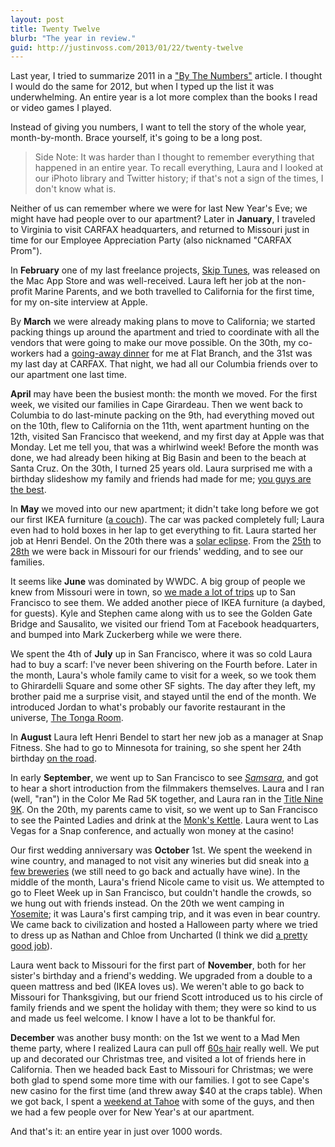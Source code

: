 ```yaml
---
layout: post
title: Twenty Twelve
blurb: "The year in review."
guid: http://justinvoss.com/2013/01/22/twenty-twelve
---
```


Last year, I tried to summarize 2011 in a ["By The Numbers"][numbers]
article. I thought I would do the same for 2012, but when I typed up
the list it was underwhelming. An entire year is a lot more complex 
than the books I read or video games I played.

[numbers]: https://justinvoss.com/2011/12/31/2011-by-the-numbers/

Instead of giving you numbers, I want to tell the story of the whole
year, month-by-month. Brace yourself, it's going to be a long post.

> Side Note: It was harder than I thought to remember everything that
> happened in an entire year. To recall everything, Laura and I looked
> at our iPhoto library and Twitter history; if that's not a sign of
> the times, I don't know what is.

Neither of us can remember where we were for last New Year's Eve; we
might have had people over to our apartment? Later in **January**, I
traveled to Virginia to visit CARFAX headquarters, and returned to
Missouri just in time for our Employee Appreciation Party (also
nicknamed "CARFAX Prom").

In **February** one of my last freelance projects, [Skip Tunes][], was
released on the Mac App Store and was well-received. Laura left her
job at the non-profit Marine Parents, and we both travelled to
California for the first time, for my on-site interview at Apple.

[Skip Tunes]: https://justinvoss.com/2012/02/13/skip-tunes/

By **March** we were already making plans to move to California; we
started packing things up around the apartment and tried to
coordinate with all the vendors that were going to make our move
possible. On the 30th, my co-workers had a [going-away dinner][away] for me at
Flat Branch, and the 31st was my last day at CARFAX. That night, we had 
all our Columbia friends over to our apartment one last time.

[away]: https://twitter.com/vossla/status/185884703767805952

**April** may have been the busiest month: the month we moved. For the
first week, we visited our families in Cape Girardeau. Then we went back to
Columbia to do last-minute packing on the 9th, had everything moved
out on the 10th, flew to California on the 11th, went apartment
hunting on the 12th, visited San Francisco that weekend, and my first
day at Apple was that Monday. Let me tell you, that was a whirlwind
week! Before the month was done, we had already been hiking at Big
Basin and been to the beach at Santa Cruz. On the 30th, I turned 25 years old.
Laura surprised me with a birthday slideshow my family and 
friends had made for me; [you guys are the best][thebest].

[thebest]: https://twitter.com/justinvoss/status/197137924054196226

In **May** we moved into our new apartment; it didn't take long before
we got our first IKEA furniture ([a couch][]). The car was packed
completely full; Laura even had to hold boxes in her lap to get 
everything to fit. Laura started her job at Henri Bendel. On the 20th 
there was a [solar eclipse][]. From the [25th][] to [28th][] we were back in 
Missouri for our friends' wedding, and to see our families.

[a couch]: https://twitter.com/justinvoss/status/201495426233405440
[solar eclipse]: https://twitter.com/justinvoss/status/204383983218343936
[25th]: https://twitter.com/justinvoss/status/206040490745933824
[28th]: https://twitter.com/justinvoss/status/207216508357713920

It seems like **June** was dominated by WWDC. A big group of people we
knew from Missouri were in town, so [we made a lot of trips][trips] up to San
Francisco to see them. We added another piece of IKEA furniture (a
daybed, for guests). Kyle and Stephen came along with us to see the
Golden Gate Bridge and Sausalito, we visited our friend Tom at
Facebook headquarters, and bumped into Mark Zuckerberg while we were
there.

[trips]: https://lagoesdomestic.wordpress.com/2012/06/16/friendly-faces/

We spent the 4th of **July** up in San Francisco, where it was so cold
Laura had to buy a scarf: I've never been shivering on the Fourth
before. Later in the month, Laura's whole family came to visit for a
week, so we took them to Ghirardelli Square and some other SF sights. 
The day after they left, my brother paid me a surprise visit, and 
stayed until the end of the month. We introduced Jordan to what's 
probably our favorite restaurant in the universe, [The Tonga Room][].

[The Tonga Room]: http://www.tongaroom.com

In **August** Laura left Henri Bendel to start her new job as a
manager at Snap Fitness. She had to go to Minnesota for training, so 
she spent her 24th birthday [on the road][].

[on the road]: https://twitter.com/vossla/status/238760635364679680

In early **September**, we went up to San Francisco to see *[Samsara][]*,
and got to hear a short introduction from the filmmakers themselves.
Laura and I ran (well, "ran") in the Color Me Rad 5K together, and
Laura ran in the [Title Nine 9K][9k]. On the 20th, my parents came to visit,
so we went up to San Francisco to see the Painted Ladies and drink at
the [Monk's Kettle][kettle]. Laura went to Las Vegas for a Snap conference, and
actually won money at the casino!

[Samsara]: https://en.wikipedia.org/wiki/Samsara_(2011_film)
[9k]: https://twitter.com/vossla/status/247532665346093057
[kettle]: https://monkskettle.com/

Our first wedding anniversary was **October** 1st. We spent the
weekend in wine country, and managed to not visit any wineries but did
sneak into [a few breweries][brew] (we still need to go back and actually have
wine). In the middle of the month, Laura's friend Nicole came to visit
us. We attempted to go to Fleet Week up in San Francisco, but couldn't
handle the crowds, so we hung out with friends instead. On the 20th we
went camping in [Yosemite][]; it was Laura's first camping trip, and it
was even in bear country. We came back to civilization and hosted a 
Halloween party where we tried to dress up as Nathan and Chloe from 
Uncharted (I think we did [a pretty good job][uncharted]).

[brew]: https://twitter.com/vossla/status/252207897184972800
[Yosemite]: https://twitter.com/vossla/status/260123552412467200
[uncharted]: http://img.ly/p1eY

Laura went back to Missouri for the first part of **November**, both
for her sister's birthday and a friend's wedding. We upgraded from a
double to a queen mattress and bed (IKEA loves us). We weren't
able to go back to Missouri for Thanksgiving, but our friend Scott
introduced us to his circle of family friends and we spent the
holiday with them; they were so kind to us and made us feel
welcome. I know I have a lot to be thankful for.

**December** was another busy month: on the 1st we went to a Mad Men
theme party, where I realized Laura can pull off [60s hair][] really well.
We put up and decorated our Christmas tree, and visited a lot of
friends here in California. Then we headed back East to Missouri for
Christmas; we were both glad to spend some more time with our
families. I got to see Cape's new casino for the first time (and threw
away $40 at the craps table). When we got back, I spent a [weekend at Tahoe][Tahoe] 
with some of the guys, and then we had a few people over for New
Year's at our apartment.

[60s hair]: https://twitter.com/vossla/status/275294958532050944
[Tahoe]: http://www.flickr.com/photos/justinvoss/sets/72157632397052478/

And that's it: an entire year in just over 1000 words.

